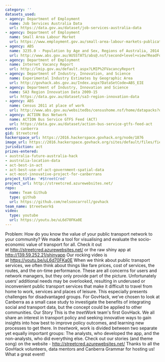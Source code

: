 ```yaml
---
category: ''
datasets_used:
- agency: Department of Employment
  name: Job Services Australia Data
  url: https://data.gov.au/dataset/job-services-australia-data
- agency: Department of Employment
  name: Small Area Labour Market
  url: https://www.employment.gov.au/small-area-labour-markets-publication
- agency: ABS
  name: 3235.0 - Population by Age and Sex, Regions of Australia, 2014
  url: http://www.abs.gov.au/AUSSTATS/abs@.nsf/second+level+view?ReadForm&prodno=3235.0&viewtitle=Population%20by%20Age%20and%20Sex%2C%20Regions%20of%20Australia~2014~Latest~18/08/2015&&tabname=Past%20Future%20Issues&issue=2014&num=&view=
- agency: Department of Employment
  name: Internet Vacancy Report
  url: http://lmip.gov.au/default.aspx?LMIP%2FVacancyReport
- agency: Department of Industry, Innovation, and Science
  name: Experimental Industry Estimates by Geographic Area
  url: http://govhack.abs.gov.au/Index.aspx?DataSetCode=ABS_EIE
- agency: Department of Industry, Innovation and Science
  name: SA3 Region Innovation Data 2009-15
  url: https://data.gov.au/dataset/sa3-region-innovation-data
- agency: ABS
  name: Census 2011 at place of work
  url: http://www.abs.gov.au/websitedbs/censushome.nsf/home/datapacks?opendocument&navpos=250
- agency: ACTION Bus Network
  name: ACTION Bus Service GTFS Feed (ACT)
  url: https://data.gov.au/dataset/action-bus-service-gtfs-feed-act
event: canberra
gid: $treetcred
hackerspace_url: https://2016.hackerspace.govhack.org/node/1876
image_url: https://2016.hackerspace.govhack.org/sites/default/files/field/image/GovHack%20logo.png
jurisdiction: act
prizes-entered:
- australia-future-australia-hack
- australia-location-data
- act-best-in-act
- act-best-use-of-act-government-spatial-data
- act-most-innovative-project-for-canberrans
project_title: '#$treetCred'
project_url: http://streetcred.azurewebsites.net/
repo:
  name: Team Github
  type: github
  url: https://github.com/nelsoncarroll/govhack
team_name: $treetwork$
video:
  type: youtube
  url: https://youtu.be/uL6d70FKa0E
---
```


Problem: How do you know the value of your public transport network to your community?
We made a tool for visualising and evaluate the socio-economic value of transport for all.
Check it out at http://streetcred.azurewebsites.net/ or the raw shiny app at http://139.59.252.21/shinyapp
Our rocking video is at https://youtu.be/uL6d70FKa0E
When we think about public transport services, we often think about things like fare prices, cost of services, the routes, and the on-time performance. These are all concerns for users and network managers, but they only provide part of the picture.
Unfortunately users’ additional needs may be overlooked, resulting in underused or inconvenient public transport services that make it difficult to travel from home to work, services and places of leisure. This especially presents challenges for disadvantaged groups.
For GovHack, we’ve chosen to look at Canberra as a small case study to investigate the benefits of integrating social and transport data, but the concept could be applied to other communities.
Our Story
This is the $treetWork$ team's first GovHack. We all share an interest in transport policy and seeking innovative ways to gain insights into how best to improve policy outcomes, and learning new processes to get there.
In $treetwork$, work is divided between two separate yet equally important groups: The analysts, who developed the app, and the non-analysts, who did everything else.
Check out our stories (and theme song) on the website - http://streetcred.azurewebsites.net/
Thanks to all the GovHack volunteers, data mentors and Canberra Grammar for hosting us! What a great event!